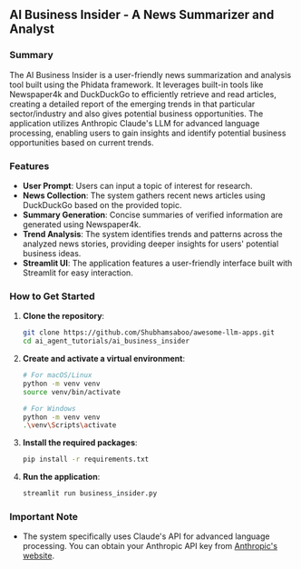 ## AI Business Insider - A News Summarizer and Analyst 

### Summary
The AI Business Insider is a user-friendly news summarization and analysis tool built using the Phidata framework. It leverages built-in tools like Newspaper4k and DuckDuckGo to efficiently retrieve and read articles, creating a detailed report of the emerging trends in that particular sector/industry and also gives potential business opportunities. The application utilizes Anthropic Claude's LLM for advanced language processing, enabling users to gain insights and identify potential business opportunities based on current trends.

### Features
- **User Prompt**: Users can input a topic of interest for research.
- **News Collection**: The system gathers recent news articles using DuckDuckGo based on the provided topic.
- **Summary Generation**: Concise summaries of verified information are generated using Newspaper4k.
- **Trend Analysis**: The system identifies trends and patterns across the analyzed news stories, providing deeper insights for users' potential business ideas.
- **Streamlit UI**: The application features a user-friendly interface built with Streamlit for easy interaction.

### How to Get Started
1. **Clone the repository**:
   ```bash
   git clone https://github.com/Shubhamsaboo/awesome-llm-apps.git 
   cd ai_agent_tutorials/ai_business_insider
   ```

2. **Create and activate a virtual environment**:
   ```bash
   # For macOS/Linux
   python -m venv venv
   source venv/bin/activate

   # For Windows
   python -m venv venv
   .\venv\Scripts\activate
   ```

3. **Install the required packages**:
   ```bash
   pip install -r requirements.txt
   ```

4. **Run the application**:
   ```bash
   streamlit run business_insider.py
   ```
### Important Note
- The system specifically uses Claude's API for advanced language processing. You can obtain your Anthropic API key from [Anthropic's website](https://www.anthropic.com/api).


